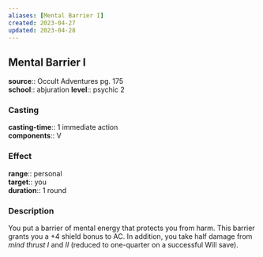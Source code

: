 ```yaml
---
aliases: [Mental Barrier I]
created: 2023-04-27
updated: 2023-04-28
---
```


## Mental Barrier I

**source**:: Occult Adventures pg. 175  
**school**:: abjuration
**level**:: psychic 2

### Casting

**casting-time**:: 1 immediate action  
**components**:: V

### Effect

**range**:: personal  
**target**:: you  
**duration**:: 1 round

### Description

You put a barrier of mental energy that protects you from harm. This barrier grants you a +4 shield bonus to AC. In addition, you take half damage from *mind thrust I* and *II* (reduced to one-quarter on a successful Will save).
